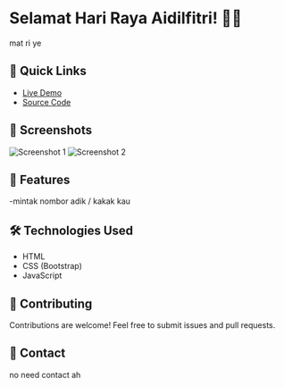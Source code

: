# Selamat Hari Raya Aidilfitri! 🌙🎉

mat ri ye

## 🚀 Quick Links

- [Live Demo](https://nikmfaris.github.io/Raya/)
- [Source Code](https://github.com/Nikmfaris/Raya)

## 📸 Screenshots

![Screenshot 1](img/yes-raya-00.gif)
![Screenshot 2](screenshots/screenshot2.png)

## 🎨 Features

-mintak nombor adik / kakak kau

## 🛠️ Technologies Used

- HTML
- CSS (Bootstrap)
- JavaScript

## 🤝 Contributing

Contributions are welcome! Feel free to submit issues and pull requests.

## 📧 Contact
no need contact ah
